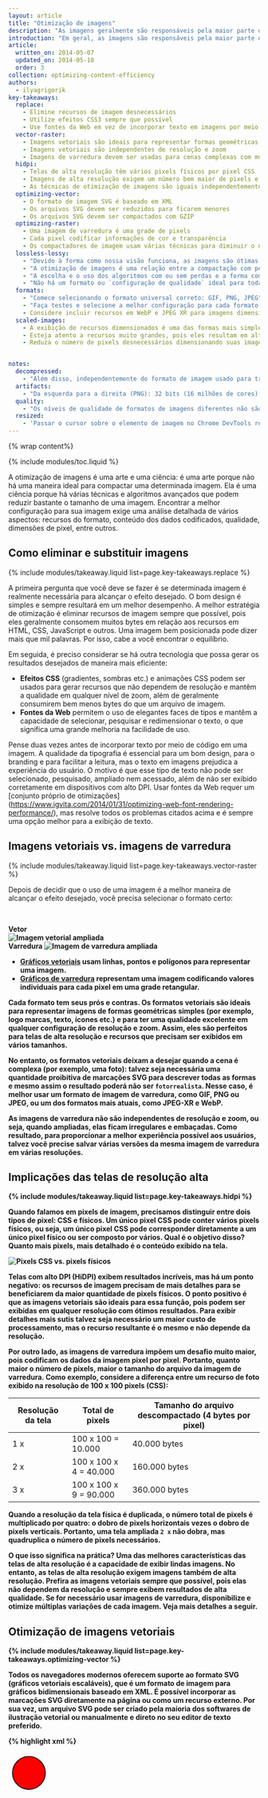 ```yaml
---
layout: article
title: "Otimização de imagens"
description: "As imagens geralmente são responsáveis pela maior parte dos bytes transferidos em uma página da Web e muitas vezes ocupam uma parcela significativa do espaço visual. Como resultado, a otimização de imagens pode muitas vezes resultar em uma grande economia de bytes e melhor desempenho para seu site. Se menos bytes precisarem ser transferidos pelo navegador, haverá menor concorrência pela largura de banda do cliente e, consequentemente, o conteúdo relevante poderá ser transferido e exibido mais rapidamente na tela."
introduction: "Em geral, as imagens são responsáveis pela maior parte dos bytes transferidos em uma página da Web e frequentemente ocupam uma parcela significativa do espaço visual. Como resultado, a otimização de imagens pode muitas vezes resultar em uma grande economia de bytes e melhor desempenho para seu site. Se menos bytes precisarem ser transferidos pelo navegador, haverá menor concorrência pela largura de banda do cliente e, consequentemente, o conteúdo relevante poderá ser transferido e exibido mais rapidamente na tela."
article:
  written_on: 2014-05-07
  updated_on: 2014-05-10
  order: 3
collection: optimizing-content-efficiency
authors:
  - ilyagrigorik
key-takeaways:
  replace:
    - Elimine recursos de imagem desnecessários
    - Utilize efeitos CSS3 sempre que possível
    - Use fontes da Web em vez de incorporar texto em imagens por meio de código
  vector-raster:
    - Imagens vetoriais são ideais para representar formas geométricas
    - Imagens vetoriais são independentes de resolução e zoom
    - Imagens de varredura devem ser usadas para cenas complexas com muitos detalhes e formas irregulares
  hidpi:
    - Telas de alta resolução têm vários pixels físicos por pixel CSS
    - Imagens de alta resolução exigem um número bem maior de pixels e bytes
    - As técnicas de otimização de imagens são iguais independentemente da resolução
  optimizing-vector:
    - O formato de imagem SVG é baseado em XML
    - Os arquivos SVG devem ser reduzidos para ficarem menores
    - Os arquivos SVG devem ser compactados com GZIP
  optimizing-raster:
    - Uma imagem de varredura é uma grade de pixels
    - Cada pixel codificar informações de cor e transparência
    - Os compactadores de imagem usam várias técnicas para diminuir o número de bits por pixel necessários e, consequentemente, reduzir o tamanho do arquivo de imagem
  lossless-lossy:
    - "Devido à forma como nossa visão funciona, as imagens são ótimas candidatas à compactação com perdas"
    - "A otimização de imagens é uma relação entre a compactação com perdas e sem perdas"
    - "A escolha e o uso dos algoritmos com ou sem perdas e a forma como eles são usados determinam as diferenças nos formatos das imagens"
    - "Não há um formato ou `configuração de qualidade` ideal para todas as imagens: cada combinação entre o conteúdo da imagem e o compactador usado gera resultados diferentes"
  formats:
    - "Comece selecionando o formato universal correto: GIF, PNG, JPEG"
    - "Faça testes e selecione a melhor configuração para cada formato: qualidade, tamanho da paleta etc."
    - Considere incluir recursos em WebP e JPEG XR para imagens dimensionadas de clientes modernos
  scaled-images:
    - A exibição de recursos dimensionados é uma das formas mais simples e eficazes de otimização
    - Esteja atento a recursos muito grandes, pois eles resultam em alta sobrecarga
    - Reduza o número de pixels desnecessários dimensionando suas imagens de acordo com o tamanho de exibição


notes:
  decompressed:
    - "Além disso, independentemente do formato de imagem usado para transferir os dados do servidor para o cliente, quando a imagem é decodificada pelo navegador, cada pixel ocupa sempre 4 bytes de memória. Isso pode ser uma limitação importante para imagens grandes e dispositivos que não têm muita memória disponível, como dispositivos móveis mais antigos."
  artifacts:
    - "Da esquerda para a direita (PNG): 32 bits (16 milhões de cores), 7 bits (128 cores), 5 bits (32 cores). Cenas complexas com transições graduais de cor (gradientes, céu etc.) exigem paletas com mais cores para evitar artefatos visuais como um céu pixelado em um recurso de 5 bits. Por outro lado, se a imagem usa poucas cores, então uma paleta com muitas cores seria um desperdício de bits."
  quality:
    - "Os níveis de qualidade de formatos de imagens diferentes não são diretamente comparáveis devido às variações entre os algoritmos usados para codificar a imagem: um JPEG com 90% de qualidade será bem diferente de um WebP com 90% de qualidade. Na verdade, até os níveis de qualidade do mesmo formato de imagem podem gerar resultados visivelmente diferentes dependendo da implementação do compactador."
  resized:
    - 'Passar o cursor sobre o elemento de imagem no Chrome DevTools revela o tamanho "natural" e o tamanho de "exibição" do recurso de imagem. No exemplo acima, a imagem de 300 x 260 pixels é transferida, mas depois é redimensionada (245 x 212) no cliente quando é exibida.'
---
```


{% wrap content%}

<style>
  img, video, object {
    max-width: 100%;
  }

  img.center {
    display: block;
    margin-left: auto;
    margin-right: auto;
  }
</style>

{% include modules/toc.liquid %}

A otimização de imagens é uma arte e uma ciência: é uma arte porque não há uma maneira ideal para compactar uma determinada imagem. Ela é uma ciência porque há várias técnicas e algoritmos avançados que podem reduzir bastante o tamanho de uma imagem. Encontrar a melhor configuração para sua imagem exige uma análise detalhada de vários aspectos: recursos do formato, conteúdo dos dados codificados, qualidade, dimensões de pixel, entre outros.

## Como eliminar e substituir imagens

{% include modules/takeaway.liquid list=page.key-takeaways.replace %}

A primeira pergunta que você deve se fazer é se determinada imagem é realmente necessária para alcançar o efeito desejado. O bom design é simples e sempre resultará em um melhor desempenho. A melhor estratégia de otimização é eliminar recursos de imagem sempre que possível, pois eles geralmente consomem muitos bytes em relação aos recursos em HTML, CSS, JavaScript e outros. Uma imagem bem posicionada pode dizer mais que mil palavras. Por isso, cabe a você encontrar o equilíbrio.

Em seguida, é preciso considerar se há outra tecnologia que possa gerar os resultados desejados de maneira mais eficiente:

* **Efeitos CSS** (gradientes, sombras etc.) e animações CSS podem ser usados para gerar recursos que não dependem de resolução e mantêm a qualidade em qualquer nível de zoom, além de geralmente consumirem bem menos bytes do que um arquivo de imagem.
* **Fontes da Web** permitem o uso de elegantes faces de tipos e mantêm a capacidade de selecionar, pesquisar e redimensionar o texto, o que significa uma grande melhoria na facilidade de uso.

Pense duas vezes antes de incorporar texto por meio de código em uma imagem. A qualidade da tipografia é essencial para um bom design, para o branding e para facilitar a leitura, mas o texto em imagens prejudica a experiência do usuário. O motivo é que esse tipo de texto não pode ser selecionado, pesquisado, ampliado nem acessado, além de não ser exibido corretamente em dispositivos com alto DPI. Usar fontes da Web requer um [conjunto próprio de otimizações] (https://www.igvita.com/2014/01/31/optimizing-web-font-rendering-performance/), mas resolve todos os problemas citados acima e é sempre uma opção melhor para a exibição de texto.


## Imagens vetoriais vs. imagens de varredura

{% include modules/takeaway.liquid list=page.key-takeaways.vector-raster %}

Depois de decidir que o uso de uma imagem é a melhor maneira de alcançar o efeito desejado, você precisa selecionar o formato certo:

&nbsp;

<div class="clear">
  <div class="g--half">
    <b>Vetor<b>
    <img class="center" src="images/vector-zoom.png" alt="Imagem vetorial ampliada">
  </div>

  <div class="g--half g--last">
    <b>Varredura<b>
    <img src="images/raster-zoom.png" alt="Imagem de varredura ampliada">
  </div>
</div>

* [Gráficos vetoriais](http://pt.wikipedia.org/wiki/Desenho_vetorial) usam linhas, pontos e polígonos para representar uma imagem.
* [Gráficos de varredura](http://pt.wikipedia.org/wiki/Raster) representam uma imagem codificando valores individuais para cada pixel em uma grade retangular.

Cada formato tem seus prós e contras. Os formatos vetoriais são ideais para representar imagens de formas geométricas simples (por exemplo, logo marcas, texto, ícones etc.) e para ter uma qualidade excelente em qualquer configuração de resolução e zoom. Assim, eles são perfeitos para telas de alta resolução e recursos que precisam ser exibidos em vários tamanhos.

No entanto, os formatos vetoriais deixam a desejar quando a cena é complexa (por exemplo, uma foto): talvez seja necessária uma quantidade proibitiva de marcações SVG para descrever todas as formas e mesmo assim o resultado poderá não ser `fotorrealista`. Nesse caso, é melhor usar um formato de imagem de varredura, como GIF, PNG ou JPEG, ou um dos formatos mais atuais, como JPEG-XR e WebP.

As imagens de varredura não são independentes de resolução e zoom, ou seja, quando ampliadas, elas ficam irregulares e embaçadas. Como resultado, para proporcionar a melhor experiência possível aos usuários, talvez você precise salvar várias versões da mesma imagem de varredura em várias resoluções.


## Implicações das telas de resolução alta

{% include modules/takeaway.liquid list=page.key-takeaways.hidpi %}

Quando falamos em pixels de imagem, precisamos distinguir entre dois tipos de pixel: CSS e físicos. Um único pixel CSS pode conter vários pixels físicos, ou seja, um único pixel CSS pode corresponder diretamente a um único pixel físico ou ser composto por vários. Qual é o objetivo disso? Quanto mais pixels, mais detalhado é o conteúdo exibido na tela.

<img src="images/css-vs-device-pixels.png" class="center" alt="Pixels CSS vs. pixels físicos">

Telas com alto DPI (HiDPI) exibem resultados incríveis, mas há um ponto negativo: os recursos de imagem precisam de mais detalhes para se beneficiarem da maior quantidade de pixels físicos. O ponto positivo é que as imagens vetoriais são ideais para essa função, pois podem ser exibidas em qualquer resolução com ótimos resultados. Para exibir detalhes mais sutis talvez seja necessário um maior custo de processamento, mas o recurso resultante é o mesmo e não depende da resolução.

Por outro lado, as imagens de varredura impõem um desafio muito maior, pois codificam os dados da imagem pixel por pixel. Portanto, quanto maior o número de pixels, maior o tamanho do arquivo da imagem de varredura. Como exemplo, considere a diferença entre um recurso de foto exibido na resolução de 100 x 100 pixels (CSS):

<table class="table-3">
<colgroup><col span="1"><col span="1"><col span="1"></colgroup>
<thead>
  <tr>
    <th>Resolução da tela</th>
    <th>Total de pixels</th>
    <th>Tamanho do arquivo descompactado (4 bytes por pixel)</th>
  </tr>
</thead>
<tbody>
<tr>
  <td data-th="resolução">1 x</td>
  <td data-th="total de pixels">100 x 100 = 10.000</td>
  <td data-th="tamanho do arquivo">40.000 bytes</td>
</tr>
<tr>
  <td data-th="resolução">2 x</td>
  <td data-th="total de pixels">100 x 100 x 4 = 40.000</td>
  <td data-th="tamanho do arquivo">160.000 bytes</td>
</tr>
<tr>
  <td data-th="resolução">3 x</td>
  <td data-th="total de pixels">100 x 100 x 9 = 90.000</td>
  <td data-th="tamanho do arquivo">360.000 bytes</td>
</tr>
</tbody>
</table>

Quando a resolução da tela física é duplicada, o número total de pixels é multiplicado por quatro: o dobro de pixels horizontais vezes o dobro de pixels verticais. Portanto, uma tela ampliada `2 x` não dobra, mas quadruplica o número de pixels necessários.

O que isso significa na prática? Uma das melhores características das telas de alta resolução é a capacidade de exibir lindas imagens. No entanto, as telas de alta resolução exigem imagens também de alta resolução. Prefira as imagens vetoriais sempre que possível, pois elas não dependem da resolução e sempre exibem resultados de alta qualidade. Se for necessário usar imagens de varredura, disponibilize e otimize múltiplas variações de cada imagem. Veja mais detalhes a seguir.


## Otimização de imagens vetoriais

{% include modules/takeaway.liquid list=page.key-takeaways.optimizing-vector %}

Todos os navegadores modernos oferecem suporte ao formato SVG (gráficos vetoriais escaláveis), que é um formato de imagem para gráficos bidimensionais baseado em XML. É possível incorporar as marcações SVG diretamente na página ou como um recurso externo. Por sua vez, um arquivo SVG pode ser criado pela maioria dos softwares de ilustração vetorial ou manualmente e direto no seu editor de texto preferido.

{% highlight xml %}
<?xml version="1.0" encoding="utf-8"?>
<!-- Generator: Adobe Illustrator 17.1.0, SVG Export Plug-In . SVG Version: 6.00 Build 0)  -->
<svg version="1.2" baseProfile="tiny" id="Layer_1" xmlns="http://www.w3.org/2000/svg" xmlns:xlink="http://www.w3.org/1999/xlink"
   x="0px" y="0px" viewBox="0 0 612 792" xml:space="preserve">
<g id="XMLID_1_">
  <g>
    <circle fill="red" stroke="black" stroke-width="2" stroke-miterlimit="10" cx="50" cy="50" r="40"/>
  </g>
</g>
</svg>
{% endhighlight %}

O exemplo acima mostra um simples círculo com contorno preto e fundo vermelho que foi exportado pelo Adobe Illustrator. É possível ver que ele contém muitos metadados, como informações de camadas, comentários e namespaces de XML que muitas vezes são desnecessários para exibir o recurso no navegador. Consequentemente, recomendamos que você sempre reduza os arquivos SVG usando ferramentas como o [svgo](https://github.com/svg/svgo).

Nesse contexto, o svgo diminui em 58% o tamanho do arquivo SVG gerado pelo Illustrator, reduzindo-o de 470 para 199 bytes. Como o SVG é um formato baseado em XML, também é possível aplicar a compactação do GZIP para reduzir o tamanho de transferência. Verifique se o servidor está configurado para compactar recursos SVG.


## Otimização de imagens de varredura

{% include modules/takeaway.liquid list=page.key-takeaways.optimizing-raster %}

Uma imagem vetorial é somente uma grade bidimensional de `pixels` individuais, ou seja, uma imagem de 100 x 100 pixels é uma sequência de 10.000 pixels. Cada pixel, por sua vez, armazena os valores `[ÓRGÃO](http://en.wikipedia.org/wiki/RGBA_color_espaço): (R) canal vermelho, (G) canal verde, (B) canal azul e (A) canal alfa (transparência).

Internamente, o navegador aloca 256 valores (tons) para cada canal, que se convertem em 8 bits por canal (2 ^ 8 = 256) e 4 bytes por pixel (4 canais x 8 bits = 32 bits = 4 bytes). Como resultado, o tamanho do arquivo é facilmente calculado quando conhecemos as dimensões da grade:

* uma imagem de 100 x 100 pixels é composta por 10.000 pixels
* 10.000 pixels x 4 bytes = 40.000 bytes
* 40.000 bytes / 1024 = 39 KB

^

{% include modules/remember.liquid title="Note" list=page.notes.decompressed %}

<table class="table-3">
<colgroup><col span="1"><col span="1"><col span="1"></colgroup>
<thead>
  <tr>
    <th>Dimensões</th>
    <th>Pixels</th>
    <th>Tamanho do arquivo</th>
  </tr>
</thead>
<tbody>
<tr>
  <td data-th="dimensões">100 x 100</td>
  <td data-th="pixels">10.000</td>
  <td data-th="tamanho do arquivo">39 KB</td>
</tr>
<tr>
  <td data-th="dimensões">200 x 200</td>
  <td data-th="pixels">40.000</td>
  <td data-th="tamanho do arquivo">156 KB</td>
</tr>
<tr>
  <td data-th="dimensões">300 x 300</td>
  <td data-th="pixels">90.000</td>
  <td data-th="tamanho do arquivo">351 KB</td>
</tr>
<tr>
  <td data-th="dimensões">500 x 500</td>
  <td data-th="pixels">250.000</td>
  <td data-th="tamanho do arquivo">977 KB</td>
</tr>
<tr>
  <td data-th="dimensões">800 x 800</td>
  <td data-th="pixels">640.000</td>
  <td data-th="tamanho do arquivo">2.500 KB</td>
</tr>
</tbody>
</table>

39 KB pode não parecer muito para uma imagem de 100 x 100 pixels, mas esse valor pode aumentar rapidamente com o uso de imagens maiores, tornando os recursos de imagem lentos e encarecendo o download. No entanto, até agora descrevemos o formato de imagem `descompactado`. O que podemos fazer para reduzir o tamanho da imagem?

Uma estratégia simples é reduzir a `profundidade de bits` da imagem de 8 bits por canal para uma paleta de cores menor: 8 bits por canal resulta em 256 valores por canal e 16.777.216 (2563) cores no total. E se reduzirmos a paleta para 256 cores? Precisaríamos de um total de apenas 8 bits para os canais RGB, reduzindo automaticamente 2 bytes por pixel. Isso significa uma compactação de 50% sobre o formato original de 4 bytes por pixel.

<img src="images/artifacts.png" class="center" alt="Artefatos de compactação">

{% include modules/remember.liquid title="Note" list=page.notes.artifacts %}

Em seguida, depois de otimizar os dados armazenados em pixels individuais, podemos começar a tratar os pixels adjacentes. Muitas imagens, principalmente as fotos, têm vários pixels adjacentes com cores semelhantes (por exemplo, o céu, texturas repetidas etc.). Com essa informação ao nosso favor, o compactador pode aplicar a `[codificação delta] (http://en.wikipedia.org/wiki/Delta_encoding)`, que em vez armazenar os valores individuais de cada pixel, armazena a diferença entre pixels adjacentes. Se os pixels adjacentes forem iguais, o delta é igual a `zero` e só é preciso armazenar um bit. Não pararemos por aqui...

O olho humano tem níveis de sensibilidade diferentes para cores diferentes. Sendo assim, é possível otimizar o código de cores reduzindo ou aumentando a paleta para incluir ou excluir essas cores.
Os pixels `adjacentes` formam uma grade em duas dimensões, indicando que cada pixel tem vários vizinhos. Podemos usar esse fato para melhorar ainda mais a codificação delta.
Em vez de olhar somente para os vizinhos diretos de cada pixel, podemos incluir blocos maiores de pixels adjacentes e codificar diferentes blocos com diferentes configurações. E assim por diante...

Como você deve saber, a otimização de imagens pode se tornar bastante complexa (ou divertida, dependendo do seu ponto de vista) e é uma importante área de pesquisa acadêmica e comercial. As imagens consomem muitos bytes e o desenvolvimento de técnicas de compactação mais eficientes é muito benéfico. Para mais informações, acesse a [página da Wikipédia](http://pt.wikipedia.org/wiki/Compactação_de_imagens) ou o [documento sobre técnicas de compactação WebP] (https://developers.google.com/speed/webp/docs/compression) e veja alguns exemplos práticos.

Tudo isso é ótimo, porém muito acadêmico: como isso ajuda a otimizar imagens em nossas páginas? Nosso papel aqui não é inventar novas técnicas de compactação, mas é importante entender o problema: pixels RGBA, profundidade de pixels e várias técnicas de otimização. É fundamental entender e ter em mente todos esses problemas antes de começarmos a falar sobre os vários formatos de imagens de varredura.


## Compactação sem perdas vs. com perdas

{% include modules/takeaway.liquid list=page.key-takeaways.lossless-lossy %}

Para certos tipos de dados, como o código-fonte de uma página ou um arquivo executável, é essencial que o compactador não altere nem perca nenhuma informação original. Qualquer bit ausente ou incorreto pode modificar completamente o significado do conteúdo do arquivo ou, ainda pior, torná-lo completamente inválido. Para outros tipos de dados, como imagens, áudio e vídeo, pode ser perfeitamente aceitável exibir uma representação `aproximada` dos dados originais.

Na verdade, devido ao funcionamento da nossa visão, geralmente não há problema em descartar algumas informações de cada pixel para reduzir o tamanho do arquivo. Por exemplo, como não temos a mesma sensibilidade para todas as cores, podemos usar menos bits para codificar algumas cores. Consequentemente, um fluxo típico de otimização de imagens consiste em duas etapas de alto nível:

1. A imagem é processada usando um filtro `[com perdas](http://en.wikipedia.org/wiki/Lossy_compression)` que elimina alguns dados de pixel
1. A imagem é processada usando um filtro `[sem perdas](http://en.wikipedia.org/wiki/Lossless_compression)` que compacta os dados de pixel

**A primeira etapa é opcional e o algoritmo exato dependerá do formato específico da imagem. No entanto, é preciso entender que qualquer imagem pode passar pelo processo de compactação com perdas para reduzir seu tamanho.** Na verdade, a diferença entre os vários formatos de imagens, como GIF, PNG, JPEG e outros, está na combinação entre os algoritmos usados (ou omitidos) ao aplicar as etapas de compactação com perdas e sem perdas.

Qual é a configuração ideal para a otimização com perdas e sem perdas? A resposta depende o conteúdo da imagem e de seus próprios critérios, como as implicações impostas pelo tamanho do arquivo e pelos artefatos introduzidos na compactação com perdas. Em alguns casos, pode ser melhor evitar a otimização com perdas para poder comunicar detalhes complexos integralmente e, em outros casos, pode ser melhor usar técnicas avançadas de otimização com perdas para reduzir o tamanho do arquivo do recurso de imagem. Aqui será preciso levar em conta o contexto e sua avaliação pessoal, pois não há uma configuração universal.

<img src="images/save-for-web.png" class="center" alt="Salvar para a Web">

Por exemplo, ao usar um formato com perdas, como o JPEG, o compactador geralmente exibe uma opção de configuração personalizável de `qualidade` (como o seletor de qualidade oferecido pela função `Salvar para a Web` do Adobe Photoshop) que normalmente é um número entre 1 e 100 que controla como os algoritmos com perdas e sem perdas irão se comportar internamente. Para conseguir os melhores resultados, faça testes em suas imagens com várias configurações diferentes e não hesite em reduzir a qualidade, pois geralmente o resultado visual é muito bom e a redução no tamanho do arquivo pode ser enorme.

{% include modules/remember.liquid title="Note" list=page.notes.quality %}


## Como selecionar o formato de imagem correto

{% include modules/takeaway.liquid list=page.key-takeaways.formats %}

Além das diferenças entre os vários algoritmos de compactação com perdas e sem perdas, os vários formatos de imagem são compatíveis com diferentes recursos, como canais de transparência (alfa) e animação. Consequentemente, escolher o `formato correto` para uma determinada imagem é uma combinação dos resultados visuais desejados e dos requisitos funcionais.


<table class="table-4">
<colgroup><col span="1"><col span="1"><col span="1"><col span="1"></colgroup>
<thead>
  <tr>
    <th>Formato</th>
    <th>Transparência</th>
    <th>Animação</th>
    <th>Navegador</th>
  </tr>
</thead>
<tbody>
<tr>
  <td data-th="formato"><a href="http://pt.wikipedia.org/wiki/Graphics_Interchange_Format">GIF</a></td>
  <td data-th="transparência">Sim</td>
  <td data-th="animação">Sim</td>
  <td data-th="navegador">Todos</td>
</tr>
<tr>
  <td data-th="formato"><a href="http://pt.wikipedia.org/wiki/PNG">PNG</a></td>
  <td data-th="transparência">Sim</td>
  <td data-th="animação">Não</td>
  <td data-th="navegador">Todos</td>
</tr>
<tr>
  <td data-th="formato"><a href="http://pt.wikipedia.org/wiki/Joint_Photographic_Experts_Group">JPEG</a></td>
  <td data-th="transparência">Não</td>
  <td data-th="animação">Não</td>
  <td data-th="navegador">Todos</td>
</tr>
<tr>
  <td data-th="formato"><a href="http://pt.wikipedia.org/wiki/JPEG_XR">JPEG XR</a></td>
  <td data-th="transparência">Sim</td>
  <td data-th="animação">Sim</td>
  <td data-th="navegador">IE</td>
</tr>
<tr>
  <td data-th="formato"><a href="http://pt.wikipedia.org/wiki/WebP">WebP</a></td>
  <td data-th="transparência">Sim</td>
  <td data-th="animação">Sim</td>
  <td data-th="navegador">Google Chrome, Opera, Android</td>
</tr>
</tbody>
</table>

Existem três formatos de imagem compatíveis universalmente: GIF, PNG e JPEG. Além desses formatos, alguns navegadores também aceitam formatos mais novos como WebP e JPEG XR, que oferecem melhor compactação geral e mais recursos. Então, qual formato você deve usar?

<img src="images/format-tree.png" class="center" alt="Salvar para a Web">

1. **Você precisa de animação? Se precisar, o GIF é a única escolha universal.**
  * O GIF limita a paleta de cores a 256 cores, tornando-se uma péssima escolha para a maioria das imagens. Além disso, o PNG-8 oferece melhor compactação para imagens com paletas reduzidas. Consequentemente, o GIF é a melhor opção somente quando é preciso usar animação.
1. **Você precisa preservar detalhes sutis com a maior resolução possível? Use o PNG.**
  * O PNG não utiliza algoritmos de compactação com perdas após a escolha do tamanho da paleta de cores. Assim, esse formato gera imagens com a máxima qualidade, porém com tamanhos de arquivos bem maiores do que outros formatos. Use-o com cautela.
  * Se o recurso de imagem possuir gráficos compostos por formas geométricas, considere convertê-lo para um formato vetorial (SVG).
  * Se o recurso de imagem tiver texto, reconsidere antes usá-lo. O texto incorporado a imagens não pode ser selecionado, pesquisado ou ampliado/reduzido. Se houver necessidade de apresentar uma aparência personalizada (para fins de branding ou por outros motivos), é melhor usar as fontes da Web.
1. **Você pretende otimizar uma foto, uma captura de tela ou algum recurso de imagem semelhante? Use o JPEG.**
  * O JPEG usa uma combinação de otimização com e sem perdas para reduzir o tamanho do arquivo do recurso de imagem. Teste vários níveis de qualidade do JPEG para encontrar a melhor relação entre qualidade e tamanho de arquivo para seu recurso.

Finalmente, após determinar o formato de imagem ideal e a respectiva configuração para cada um dos recursos, considere adicionar mais uma variante codificada em WebP e JPEG XR. Esses dois formatos são novos e (ainda) não são universalmente compatíveis com todos os navegadores. Mesmo assim, eles proporcionam grandes economias para clientes mais novos: em média, o WebP proporciona uma [redução de 30% no tamanho do arquivo](https://developers.google.com/speed/webp/docs/webp_study) em comparação a uma imagem JPEG equivalente.

Como o WebP e o JPEG XR não são universalmente compatíveis, é preciso alterar a lógica dos aplicativos ou dos servidores para que eles exibam o recurso adequado:

* Algumas CDNs incluem a exibição de WebP e JPEG XR.
* Algumas ferramentas de código aberto (como PageSpeed for apache ou Nginx) automatizam a otimização, a conversão e a exibição de determinados recursos.
* É possível alterar a lógica do aplicativo para detectar o cliente, verificar quais formatos são compatíveis e exibir o melhor formato de imagem disponível.

Finalmente, se você usar um Webview para exibir o conteúdo no seu aplicativo nativo, você terá total controle sobre o cliente e poderá usar o formato WebP com exclusividade. O Facebook, o Google+ e muitos outros usam o WebP para exibir todas as imagens em seus aplicativos. A economia definitivamente compensa. Para saber mais sobre o WebP, assista à apresentação do Google I/O 2013: [WebP: Deploying Faster, Smaller, and More Beautiful Images](https://www.youtube.com/watch?v=pS8udLMOOaE).


## Ajuste de ferramentas e parâmetros

Não há um formato de imagem, uma ferramenta ou um conjunto de parâmetros de otimização perfeito para todas as imagens. Para conseguir os melhores resultados, é preciso escolher o formato e suas configurações com base no conteúdo da imagem, nos seus requisitos visuais e em outros requisitos técnicos.

<table class="table-2">
<colgroup><col span="1"><col span="1"></colgroup>
<thead>
  <tr>
    <th>Ferramenta</th>
    <th>Descrição</th>
  </tr>
</thead>
<tbody>
<tr>
  <td data-th="ferramenta"><a href="http://www.lcdf.org/gifsicle/">gifsicle</a></td>
  <td data-th="descrição">cria e otimiza imagens GIF</td>
</tr>
<tr>
  <td data-th="ferramenta"><a href="http://jpegclub.org/jpegtran/">jpegtran</a></td>
  <td data-th="descrição">otimiza imagens JPEG</td>
</tr>
<tr>
  <td data-th="ferramenta"><a href="http://optipng.sourceforge.net/">optipng</a></td>
  <td data-th="descrição">otimização de PNG sem perdas</td>
</tr>
<tr>
  <td data-th="ferramenta"><a href="http://pngquant.org/">pngquant</a></td>
  <td data-th="descrição">otimização de PNG com perdas</td>
</tr>
</tbody>
</table>


Não hesite em testar os parâmetros de cada compactador. Diminua a qualidade, veja como fica, apague e repita o processo. Quando você encontrar uma boa configuração, será possível aplicá-la a outras imagens semelhantes do seu site, mas não presuma que todas as imagens precisam ser compactadas com a mesma configuração.


## Exibição de recursos de imagem dimensionados

{% include modules/takeaway.liquid list=page.key-takeaways.scaled-images %}

A otimização de imagens se resume a dois critérios: a otimização do número de bytes usados para codificar cada pixel de imagem e a otimização do número total de pixels. O tamanho do arquivo de imagem é simplesmente o número total de pixels multiplicado pelo número total de bytes usados para codificar cada pixel. Simples assim.

Consequentemente, uma das técnicas mais fáceis e eficientes é garantir que não sejam enviados mais pixels do que o necessário para exibir o recurso no navegador com o tamanho desejado. Parece simples, não é? No entanto, muitas páginas não passam nesse teste para a maioria dos recursos de imagem. Normalmente, elas enviam recursos de imagem maiores e dependem do navegador para redimensioná-los e exibi-los com uma resolução mais baixa. Além disso, isso consome recursos extra de CPU.

<img src="images/resized-image.png" class="center" alt="Imagem redimensionada">

{% include modules/remember.liquid title="Note" list=page.notes.resized %}

A sobrecarga do envio de pixels desnecessários com o propósito de que o navegador faça o redimensionamento por nós, representa uma oportunidade desperdiçada de reduzir e otimizar o número total de bytes necessários para exibir a página. Além disso, o redimensionamento não é somente uma função do número de pixels subtraídos da imagem, mas também dos pixels subtraídos do tamanho natural.

<table class="table-3">
<colgroup><col span="1"><col span="1"><col span="1"></colgroup>
<thead>
  <tr>
    <th>Tamanho natural</th>
    <th>Tamanho de exibição</th>
    <th>Pixels desnecessários</th>
  </tr>
</thead>
<tbody>
<tr>
  <td data-th="natural">110 x 110</td>
  <td data-th="exibição">100 x 100</td>
  <td data-th="sobrecarga">110 x 110 - 100 x 100 = 2100</td>
</tr>
<tr>
  <td data-th="natural">410 x 410</td>
  <td data-th="exibição">400 x 400</td>
  <td data-th="sobrecarga">410 x 410 - 400 x 400 = 8.100</td>
</tr>
<tr>
  <td data-th="natural">810 x 810</td>
  <td data-th="exibição">800 x 800</td>
  <td data-th="sobrecarga">810 x 810 - 800 x 800 = 16.100</td>
</tr>
</tbody>
</table>

Nos três casos acima, o tamanho de exibição tem `apenas 10 pixels a menos` do que o tamanho natural da imagem. No entanto, o número de pixels extra que teríamos que codificar e enviar é significativamente maior do que o tamanho natural. Consequentemente, embora não seja possível garantir que todos os recursos de imagem sejam exibidos no tamanho exato de exibição, **você deve garantir que o número de pixels desnecessários seja mínimo e que os recursos maiores, especificamente, se aproximem do tamanho máximo de exibição.**

## Lista de verificação da otimização de imagens

A otimização de imagens é uma arte e uma ciência: é uma arte porque não há uma maneira ideal para compactar uma determinada imagem. Ela é uma ciência porque há várias técnicas e algoritmos avançados que podem reduzir bastante o tamanho de uma imagem.

Dicas e técnicas importantes para otimizar suas imagens:

* **Prefira formatos vetoriais:** as imagens vetoriais não dependem de resolução e escala e, por isso, são perfeitas para a grande variedade de dispositivos e telas de alta resolução que existem atualmente.
* **Faça a redução e a compactação de recursos SVG:** as marcações XML geradas pela maioria dos aplicativos de ilustração geralmente contêm metadados desnecessários que podem ser removidos. Verifique se seus servidores estão configurados para aplicar a compactação com o GZIP aos recursos SVG.
* **Escolha o melhor formato de imagem de varredura:** determine seus requisitos funcionais e selecione a melhor opção para cada recurso.
* **Faça testes com as configurações de qualidade ideais para os formatos de varredura:** não hesite em reduzir as configurações de `qualidade`, pois geralmente os resultados são muito bons e a redução do número de bytes é significativa.
* **Remova os metadados de imagem desnecessários:** muitas imagens de varredura possuem metadados desnecessários sobre o recurso: dados geográficos, informações da câmera etc. Use as ferramentas adequadas para excluir esses dados.
* **Exiba imagens dimensionadas:** redimensione as imagens no servidor e verifique se o tamanho de `exibição` está o mais próximo possível do tamanho `natural` da imagem. Esteja especialmente atento a imagens grandes, pois são elas que geram a maior sobrecarga quando redimensionadas.
* **Automatizar é a palavra de ordem:** invista em ferramentas e infraestrutura de automação para garantir que seus recursos de imagem estejam sempre otimizados.


{% include modules/nextarticle.liquid %}

{% endwrap %}

